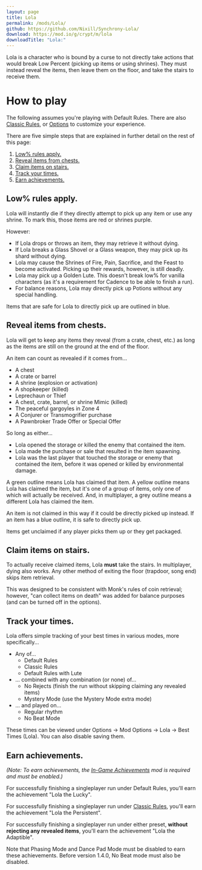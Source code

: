 ```yaml
---
layout: page
title: Lola
permalink: /mods/Lola/
github: https://github.com/Nixill/Synchrony-Lola/
download: https://mod.io/g/crypt/m/lola
downloadTitle: "Lola:"
---
```


Lola is a character who is bound by a curse to not directly take actions that would break Low Percent (picking up items or using shrines). They must instead reveal the items, then leave them on the floor, and take the stairs to receive them.

# How to play
The following assumes you're playing with Default Rules. There are also [Classic Rules](options.md#classic-rules), or [Options](options.md) to customize your experience.

There are five simple steps that are explained in further detail on the rest of this page:

1. [Low% rules apply.](#low-rules-apply)
2. [Reveal items from chests.](#reveal-items-from-chests)
3. [Claim items on stairs.](#claim-items-on-stairs)
4. [Track your times.](#track-your-times)
5. [Earn achievements.](#earn-achievements)

## Low% rules apply.
Lola will instantly die if they directly attempt to pick up any item or use any shrine. To mark this, those items are red or shrines purple.

However:
- If Lola drops or throws an item, they may retrieve it without dying.
- If Lola breaks a Glass Shovel or a Glass weapon, they may pick up its shard without dying.
- Lola may cause the Shrines of Fire, Pain, Sacrifice, and the Feast to become activated. Picking up their rewards, however, is still deadly.
- Lola may pick up a Golden Lute. This doesn't break low% for vanilla characters (as it's a requirement for Cadence to be able to finish a run).
- For balance reasons, Lola may directly pick up Potions without any special handling.

Items that are safe for Lola to directly pick up are outlined in blue.

## Reveal items from chests.
Lola will get to keep any items they reveal (from a crate, chest, etc.) as long as the items are still on the ground at the end of the floor.

An item can count as revealed if it comes from...
- A chest
- A crate or barrel
- A shrine (explosion or activation)
- A shopkeeper (killed)
- Leprechaun or Thief
- A chest, crate, barrel, or shrine Mimic (killed)
- The peaceful gargoyles in Zone 4
- A Conjurer or Transmogrifier purchase
- A Pawnbroker Trade Offer or Special Offer

So long as either...
- Lola opened the storage or killed the enemy that contained the item.
- Lola made the purchase or sale that resulted in the item spawning.
- Lola was the last player that touched the storage or enemy that contained the item, before it was opened or killed by environmental damage.

A green outline means Lola has claimed that item. A yellow outline means Lola has claimed the item, but it's one of a group of items, only one of which will actually be received. And, in multiplayer, a grey outline means a different Lola has claimed the item.

An item is not claimed in this way if it could be directly picked up instead. If an item has a blue outline, it is safe to directly pick up.

Items get unclaimed if any player picks them up or they get packaged.

## Claim items on stairs.
To actually receive claimed items, Lola **must** take the stairs. In multiplayer, dying also works. Any other method of exiting the floor (trapdoor, song end) skips item retrieval.

This was designed to be consistent with Monk's rules of coin retrieval; however, "can collect items on death" was added for balance purposes (and can be turned off in the options).

## Track your times.
Lola offers simple tracking of your best times in various modes, more specifically...

- Any of...
  - Default Rules
  - Classic Rules
  - Default Rules with Lute
- ... combined with any combination (or none) of...
  - No Rejects (finish the run without skipping claiming any revealed items)
  - Mystery Mode (use the Mystery Mode extra mode)
- ... and played on...
  - Regular rhythm
  - No Beat Mode

These times can be viewed under Options → Mod Options → Lola → Best Times (Lola). You can also disable saving them.

## Earn achievements.
*(Note: To earn achievements, the [In-Game Achievements](https://mod.io/g/crypt/m/ingameachievements) mod is required and must be enabled.)*

For successfully finishing a singleplayer run under Default Rules, you'll earn the achievement "Lola the Lucky".

For successfully finishing a singleplayer run under [Classic Rules](options.md#classic-rules), you'll earn the achievement "Lola the Persistent".

For successfully finishing a singleplayer run under either preset, **without rejecting any revealed items**, you'll earn the achievement "Lola the Adaptible".

Note that Phasing Mode and Dance Pad Mode must be disabled to earn these achievements. Before version 1.4.0, No Beat mode must also be disabled.
